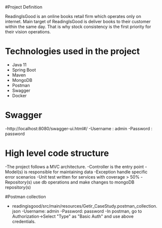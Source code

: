 #Project Definition

ReadingIsGood is an online books retail firm which operates only on internet. Main target of ReadingIsGood is deliver books to their customer within the same day. That is why stock consistency is the first priority for their vision operations.



# Technologies used in the project
- Java 11
- Spring Boot
- Maven
- MongoDB
- Postman
- Swagger
- Docker


# Swagger

-http://localhost:8080/swagger-ui.html#/
-Username : admin
-Password : password

# High level code structure

-The project follows a MVC architecture.
-Controller is the entry point
-Model(s) is responsible for maintaining data 
-Exception handle specific error scenarios
-Unit test written for services with coverage > 50%
-Repository(s) use db operations and make changes to mongoDB repository(s)


#Postman collection
- readingisgood/src/main/resources/Getir_CaseStudy.postman_collection.json
-Username: admin
-Password: password
-In postman, go to  Authorization->Select "Type" as "Basic Auth" and use above credentials. 

